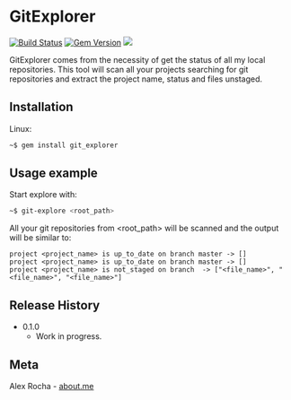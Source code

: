 # GitExplorer

[![Build Status](https://travis-ci.org/alexrochas/git-explorer.svg?branch=master)](https://travis-ci.org/alexrochas/git-explorer)
[![Gem Version](https://badge.fury.io/rb/git_explorer.svg)](https://badge.fury.io/rb/git_explorer)
![](http://ruby-gem-downloads-badge.herokuapp.com/git_explorer)


GitExplorer comes from the necessity of get the status of all my local repositories. This tool will scan all your projects searching for git repositories and extract the project name, status and files unstaged.

## Installation

Linux:

```sh
~$ gem install git_explorer
```

## Usage example

Start explore with:
```bash
~$ git-explore <root_path>
```

All your git repositories from <root_path> will be scanned and the output will be similar to:
```
project <project_name> is up_to_date on branch master -> []
project <project_name> is up_to_date on branch master -> []
project <project_name> is not_staged on branch  -> ["<file_name>", "<file_name>", "<file_name>"]
```

## Release History

* 0.1.0
    * Work in progress.

## Meta

Alex Rocha - [about.me](http://about.me/alex.rochas)

